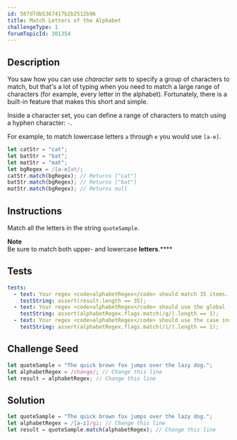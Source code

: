```yaml
---
id: 587d7db5367417b2b2512b96
title: Match Letters of the Alphabet
challengeType: 1
forumTopicId: 301354
---
```


## Description

<section id='description'>

You saw how you can use <dfn>character sets</dfn> to specify a group of characters to match, but that's a lot of typing when you need to match a large range of characters (for example, every letter in the alphabet). Fortunately, there is a built-in feature that makes this short and simple.

Inside a character set, you can define a range of characters to match using a hyphen character: `-`.

For example, to match lowercase letters `a` through `e` you would use `[a-e]`.

```js
let catStr = "cat";
let batStr = "bat";
let matStr = "mat";
let bgRegex = /[a-e]at/;
catStr.match(bgRegex); // Returns ["cat"]
batStr.match(bgRegex); // Returns ["bat"]
matStr.match(bgRegex); // Returns null
```

</section>

## Instructions

<section id='instructions'>

Match all the letters in the string `quoteSample`.

**Note**  
Be sure to match both upper- and lowercase **letters**.\*\*\*\*

</section>

## Tests

<section id='tests'>

```yml
tests:
  - text: Your regex <code>alphabetRegex</code> should match 35 items.
    testString: assert(result.length == 35);
  - text: Your regex <code>alphabetRegex</code> should use the global flag.
    testString: assert(alphabetRegex.flags.match(/g/).length == 1);
  - text: Your regex <code>alphabetRegex</code> should use the case insensitive flag.
    testString: assert(alphabetRegex.flags.match(/i/).length == 1);

```

</section>

## Challenge Seed

<section id='challengeSeed'>

<div id='js-seed'>

```js
let quoteSample = "The quick brown fox jumps over the lazy dog.";
let alphabetRegex = /change/; // Change this line
let result = alphabetRegex; // Change this line
```

</div>

</section>

## Solution

<section id='solution'>

```js
let quoteSample = "The quick brown fox jumps over the lazy dog.";
let alphabetRegex = /[a-z]/gi; // Change this line
let result = quoteSample.match(alphabetRegex); // Change this line
```

</section>
